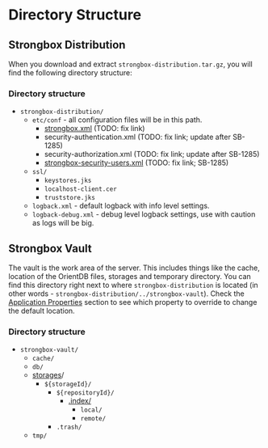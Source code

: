 # Directory Structure

## Strongbox Distribution

When you download and extract `strongbox-distribution.tar.gz`, you will find the following directory structure:

### Directory structure

* `strongbox-distribution/`
    * `etc/conf` - all configuration files will be in this path. 
        * [strongbox.xml](https://github.com/strongbox/strongbox/wiki/The-strongbox.xml-File) (TODO: fix link)
        * security-authentication.xml (TODO: fix link; update after SB-1285)
        * security-authorization.xml (TODO: fix link; update after SB-1285)
        * [strongbox-security-users.xml](https://github.com/strongbox/strongbox/wiki/The-strongbox%E2%80%90security%E2%80%90users.xml-File) (TODO: fix link; SB-1285)
    * `ssl/`
        * `keystores.jks`
        * `localhost-client.cer`
        * `truststore.jks`
    * `logback.xml` - default logback with info level settings. 
    * `logback-debug.xml` - debug level logback settings, use with caution as logs will be big.

## Strongbox Vault

The vault is the work area of the server. This includes things like the cache, location of the OrientDB files, 
storages and temporary directory. You can find this directory right next to where `strongbox-distribution` is located 
(in other words - `strongbox-distribution/../strongbox-vault`). Check the [Application Properties](./user-guide/application-properties.html) 
section to see which property to override to change the default location.

### Directory structure

* `strongbox-vault/`
    * `cache/`
    * `db/`
    * [storages](../../knowledge-base/storages.html)/
        * `${storageId}/`
            * `${repositoryId}/`
                * [.index/](../developer-guide/maven-indexer.md#where-are-the-maven-indexes-located)
                  * `local/`
                  * `remote/`
            * `.trash/`
    * `tmp/`
